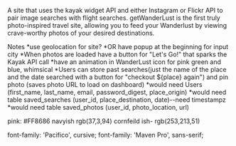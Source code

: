 A site that uses the kayak widget API and either Instagram or Flickr API to 
pair image searches with flight searches. getWanderLust is the first truly 
photo-inspired travel site, allowing you to feed your Wanderlust by viewing 
crave-worthy photos of your desired destinations. 

Notes 
*use geolocation for site?
*OR have popup at the beginning for input city
*When photos are loaded have a button for "Let's Go!" that sparks the Kayak API call
*have an animation in WanderLust icon for pink green and blue, whimsical 
*Users can store past searches(just the name of the place and the date searched
with a button for "checkout ${place} again") and pin photo (saves photo URL to 
load on dashboard)
*would need Users 
    (first_name, 
    last_name, 
    email, 
    password_digest, 
    place_origin)
*would need table saved_searches 
(user_id, place_destination, date)--need timestampz
*would need table saved_photos 
(user_id, photo_location, url)


pink: #FF8686
 navyish rgb(37,3,94)
cornfeild ish- rgb(253,213,51)


font-family: 'Pacifico', cursive;
font-family: 'Maven Pro', sans-serif;
